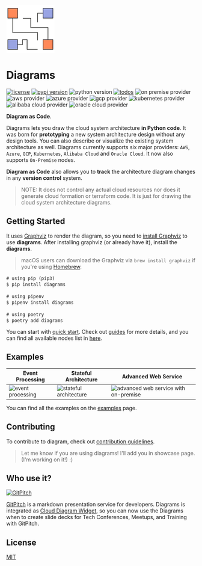![diagrams logo](assets/img/diagrams.png)

# Diagrams

[![license](https://img.shields.io/badge/license-MIT-blue.svg)](/LICENSE)
[![pypi version](https://badge.fury.io/py/diagrams.svg)](https://badge.fury.io/py/diagrams)
![python version](https://img.shields.io/badge/python-3.6%2C3.7%2C3.8-blue?logo=python)
[![todos](https://badgen.net/https/api.tickgit.com/badgen/github.com/mingrammer/diagrams?label=todos)](https://www.tickgit.com/browse?repo=github.com/mingrammer/diagrams)
![on premise provider](https://img.shields.io/badge/provider-OnPremise-orange?color=5f87bf)
![aws provider](https://img.shields.io/badge/provider-AWS-orange?logo=amazon-aws&color=ff9900)
![azure provider](https://img.shields.io/badge/provider-Azure-orange?logo=microsoft-azure&color=0089d6)
![gcp provider](https://img.shields.io/badge/provider-GCP-orange?logo=google-cloud&color=4285f4)
![kubernetes provider](https://img.shields.io/badge/provider-Kubernetes-orange?logo=kubernetes&color=326ce5)
![alibaba cloud provider](https://img.shields.io/badge/provider-AlibabaCloud-orange)
![oracle cloud provider](https://img.shields.io/badge/provider-OracleCloud-orange?logo=oracle&color=f80000)

**Diagram as Code**.

Diagrams lets you draw the cloud system architecture **in Python code**. It was born for **prototyping** a new system architecture design without any design tools. You can also describe or visualize the existing system architecture as well. Diagrams currently supports six major providers: `AWS`, `Azure`, `GCP`, `Kubernetes`, `Alibaba Cloud` and `Oracle Cloud`.  It now also supports `On-Premise` nodes.

**Diagram as Code** also allows you to **track** the architecture diagram changes in any **version control** system.

>  NOTE: It does not control any actual cloud resources nor does it generate cloud formation or terraform code. It is just for drawing the cloud system architecture diagrams.

## Getting Started

It uses [Graphviz](https://www.graphviz.org/) to render the diagram, so you need to [install Graphviz](https://graphviz.gitlab.io/download/) to use **diagrams**. After installing graphviz (or already have it), install the **diagrams**.

> macOS users can download the Graphviz via `brew install graphviz` if you're using [Homebrew](https://brew.sh).

```shell
# using pip (pip3)
$ pip install diagrams

# using pipenv
$ pipenv install diagrams

# using poetry
$ poetry add diagrams
```

You can start with [quick start](https://diagrams.mingrammer.com/docs/getting-started/installation#quick-start). Check out [guides](https://diagrams.mingrammer.com/docs/guides/diagram) for more details, and you can find all available nodes list in [here](https://diagrams.mingrammer.com/docs/nodes/aws).

## Examples

| Event Processing                                             | Stateful Architecture                                        | Advanced Web Service                                         |
| ------------------------------------------------------------ | ------------------------------------------------------------ | ------------------------------------------------------------ |
| ![event processing](https://diagrams.mingrammer.com/img/event_processing_diagram.png) | ![stateful architecture](https://diagrams.mingrammer.com/img/stateful_architecture_diagram.png) | ![advanced web service with on-premise](https://diagrams.mingrammer.com/img/advanced_web_service_with_on-premise.png) |

You can find all the examples on the [examples](https://diagrams.mingrammer.com/docs/getting-started/examples) page.

## Contributing

To contribute to diagram, check out [contribution guidelines](CONTRIBUTING.md).

> Let me know if you are using diagrams! I'll add you in showcase page. (I'm working on it!) :)

## Who use it?

[![GitPitch](https://gitpitch.com/gpimg/logo-dark.png)](https://gitpitch.com/)

[GitPitch](https://gitpitch.com/) is a markdown presentation service for developers. Diagrams is integrated as [Cloud Diagram Widget](https://gitpitch.com/docs/diagram-features/cloud-diagrams/), so you can now use the Diagrams when to create slide decks for Tech Conferences, Meetups, and Training with GitPitch.

## License

[MIT](LICENSE)

